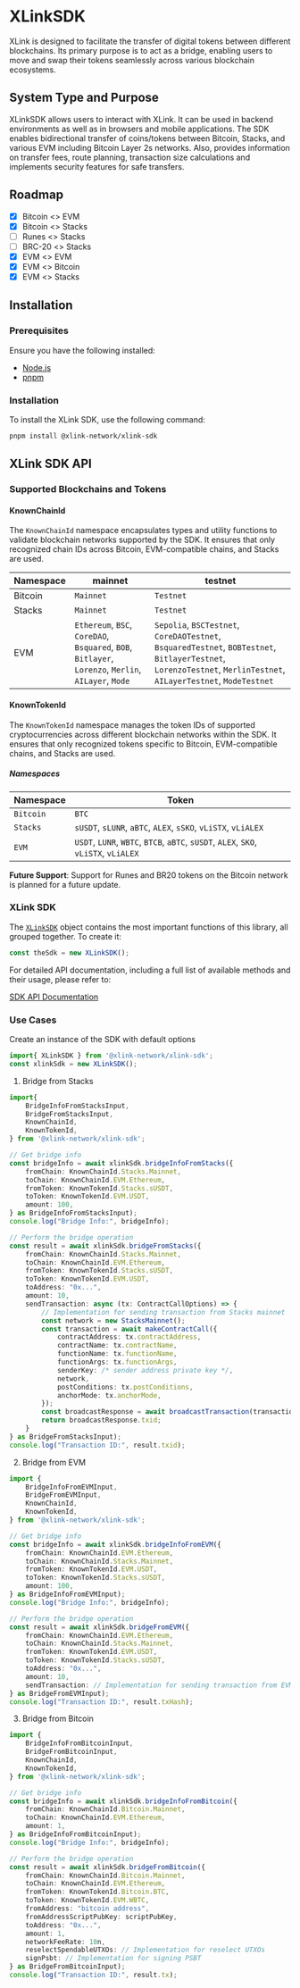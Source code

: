 # XLinkSDK
XLink is designed to facilitate the transfer of digital tokens between different blockchains. Its primary purpose is to act as a bridge, enabling users to move and swap their tokens seamlessly across various blockchain ecosystems.

## System Type and Purpose

XLinkSDK allows users to interact with XLink. It can be used in backend environments as well as in browsers and mobile applications. The SDK enables bidirectional transfer of coins/tokens between Bitcoin, Stacks, and various EVM including Bitcoin Layer 2s networks. Also, provides information on transfer fees, route planning, transaction size calculations and implements security features for safe transfers.

## Roadmap

- [x] Bitcoin <> EVM
- [x] Bitcoin <> Stacks
- [ ] Runes <> Stacks
- [ ] BRC-20 <> Stacks
- [x] EVM <> EVM
- [x] EVM <> Bitcoin
- [x] EVM <> Stacks

## Installation

### Prerequisites

Ensure you have the following installed:
- [Node.js](https://nodejs.org/en)
- [pnpm](https://pnpm.io/)

### Installation
To install the XLink SDK, use the following command:
```bash
pnpm install @xlink-network/xlink-sdk
```

## XLink SDK API
### Supported Blockchains and Tokens

#### KnownChainId

The `KnownChainId` namespace encapsulates types and utility functions to validate blockchain networks supported by the SDK. It ensures that only recognized chain IDs across Bitcoin, EVM-compatible chains, and Stacks are used.

| Namespace | mainnet                                                                                              | testnet                                                                                                                                                           |
|-----------|------------------------------------------------------------------------------------------------------|-------------------------------------------------------------------------------------------------------------------------------------------------------------------|
| Bitcoin   | `Mainnet`                                                                                            | `Testnet`                                                                                                                                                         |
| Stacks    | `Mainnet`                                                                                            | `Testnet`                                                                                                                                                         |
| EVM       | `Ethereum`, `BSC`, `CoreDAO`, `Bsquared`, `BOB`, `Bitlayer`, `Lorenzo`,  `Merlin`, `AILayer`, `Mode` | `Sepolia`, `BSCTestnet`, `CoreDAOTestnet`, `BsquaredTestnet`, `BOBTestnet`, `BitlayerTestnet`, `LorenzoTestnet`, `MerlinTestnet`, `AILayerTestnet`, `ModeTestnet` |

#### KnownTokenId

The `KnownTokenId` namespace manages the token IDs of supported cryptocurrencies across different blockchain networks within the SDK. It ensures that only recognized tokens specific to Bitcoin, EVM-compatible chains, and Stacks are used.

##### Namespaces

| Namespace  | Token                                                                               |
|------------|-------------------------------------------------------------------------------------|
| `Bitcoin`  | `BTC`                                                                               |
| `Stacks`   | `sUSDT`, `sLUNR`, `aBTC`, `ALEX`, `sSKO`, `vLiSTX`, `vLiALEX`                       |
| `EVM`      | `USDT`, `LUNR`, `WBTC`, `BTCB`, `aBTC`, `sUSDT`, `ALEX`, `SKO`, `vLiSTX`, `vLiALEX` |

**Future Support**: Support for Runes and BR20 tokens on the Bitcoin network is planned for a future update. 

### XLink SDK
The [`XLinkSDK`](/modules/XLinkSDK) object contains the most important functions of this library, all grouped together. To create it:

```typescript
const theSdk = new XLinkSDK();
```

For detailed API documentation, including a full list of available methods and their usage, please refer to:

[SDK API Documentation](https://releases-latest.xlink-sdk.pages.dev)

### Use Cases

Create an instance of the SDK with default options
```typescript
import{ XLinkSDK } from '@xlink-network/xlink-sdk';
const xlinkSdk = new XLinkSDK();
```

1. Bridge from Stacks
```typescript
import{ 
    BridgeInfoFromStacksInput, 
    BridgeFromStacksInput,
    KnownChainId,
    KnownTokenId, 
} from '@xlink-network/xlink-sdk';

// Get bridge info
const bridgeInfo = await xlinkSdk.bridgeInfoFromStacks({    
    fromChain: KnownChainId.Stacks.Mainnet,
    toChain: KnownChainId.EVM.Ethereum,
    fromToken: KnownTokenId.Stacks.sUSDT,
    toToken: KnownTokenId.EVM.USDT,
    amount: 100,
} as BridgeInfoFromStacksInput);
console.log("Bridge Info:", bridgeInfo);

// Perform the bridge operation
const result = await xlinkSdk.bridgeFromStacks({ 
    fromChain: KnownChainId.Stacks.Mainnet,
    toChain: KnownChainId.EVM.Ethereum,
    fromToken: KnownTokenId.Stacks.sUSDT,
    toToken: KnownTokenId.EVM.USDT,
    toAddress: "0x...",
    amount: 10,
    sendTransaction: async (tx: ContractCallOptions) => {
        // Implementation for sending transaction from Stacks mainnet
        const network = new StacksMainnet();
        const transaction = await makeContractCall({
            contractAddress: tx.contractAddress,
            contractName: tx.contractName,
            functionName: tx.functionName,
            functionArgs: tx.functionArgs,
            senderKey: /* sender address private key */,
            network,
            postConditions: tx.postConditions,
            anchorMode: tx.anchorMode,
        });
        const broadcastResponse = await broadcastTransaction(transaction, network);
        return broadcastResponse.txid;
    } 
} as BridgeFromStacksInput);
console.log("Transaction ID:", result.txid);
```

2. Bridge from EVM
```typescript
import { 
    BridgeInfoFromEVMInput,
    BridgeFromEVMInput,
    KnownChainId,
    KnownTokenId,
} from '@xlink-network/xlink-sdk';

// Get bridge info
const bridgeInfo = await xlinkSdk.bridgeInfoFromEVM({
    fromChain: KnownChainId.EVM.Ethereum,
    toChain: KnownChainId.Stacks.Mainnet,
    fromToken: KnownTokenId.EVM.USDT,
    toToken: KnownTokenId.Stacks.sUSDT,
    amount: 100,
} as BridgeInfoFromEVMInput);
console.log("Bridge Info:", bridgeInfo);

// Perform the bridge operation
const result = await xlinkSdk.bridgeFromEVM({
    fromChain: KnownChainId.EVM.Ethereum,
    toChain: KnownChainId.Stacks.Mainnet,
    fromToken: KnownTokenId.EVM.USDT,
    toToken: KnownTokenId.Stacks.sUSDT,
    toAddress: "0x...",
    amount: 10,
    sendTransaction: // Implementation for sending transaction from EVM chain
} as BridgeFromEVMInput);
console.log("Transaction ID:", result.txHash);
```

3. Bridge from Bitcoin
```typescript
import { 
    BridgeInfoFromBitcoinInput,
    BridgeFromBitcoinInput,
    KnownChainId,
    KnownTokenId,
} from '@xlink-network/xlink-sdk';

// Get bridge info
const bridgeInfo = await xlinkSdk.bridgeInfoFromBitcoin({
    fromChain: KnownChainId.Bitcoin.Mainnet,
    toChain: KnownChainId.EVM.Ethereum,
    amount: 1,
} as BridgeInfoFromBitcoinInput);
console.log("Bridge Info:", bridgeInfo);

// Perform the bridge operation
const result = await xlinkSdk.bridgeFromBitcoin({
    fromChain: KnownChainId.Bitcoin.Mainnet,
    toChain: KnownChainId.EVM.Ethereum,
    fromToken: KnownTokenId.Bitcoin.BTC,
    toToken: KnownTokenId.EVM.WBTC,
    fromAddress: "bitcoin address",
    fromAddressScriptPubKey: scriptPubKey,
    toAddress: "0x...",
    amount: 1,
    networkFeeRate: 10n,
    reselectSpendableUTXOs: // Implementation for reselect UTXOs
    signPsbt: // Implementation for signing PSBT
} as BridgeFromBitcoinInput);
console.log("Transaction ID:", result.tx);
```
